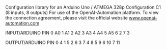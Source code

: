 Configuration library for an Arduino Uno / ATMEGA 328p
Configuration C1 (8 inputs, 8 outputs)
For use of the OpenAI-Automation platform.
To view the connection agreement, please visit the official website www.openai-automation.com

INPUT/ARDUINO PIN
   0    A0
   1    A1
   2    A2
   3    A3
   4    A4
   5    A5
   6    2
   7    3

OUTPUT/ARDUINO PIN
   0    4
   1    5
   2    6
   3    7
   4    8
   5    9
   6    10
   7    11